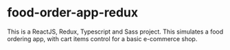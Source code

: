 # food-order-app-redux
This is a ReactJS, Redux, Typescript and Sass project. This simulates a food ordering app, with cart items control for a basic e-commerce shop.
